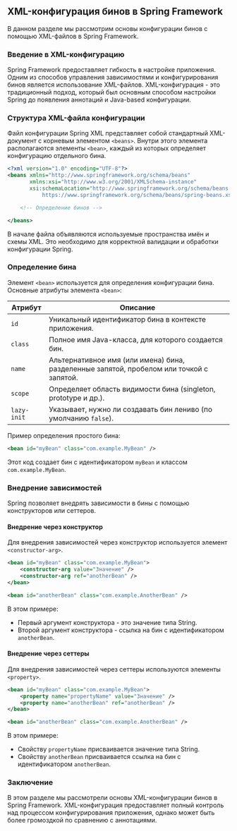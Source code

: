 ## XML-конфигурация бинов в Spring Framework

В данном разделе мы рассмотрим основы конфигурации бинов с помощью XML-файлов в Spring Framework. 

### Введение в XML-конфигурацию

Spring Framework предоставляет гибкость в настройке приложения. Одним из способов управления зависимостями и конфигурирования бинов является использование XML-файлов. XML-конфигурация - это традиционный подход, который был основным способом настройки Spring до появления аннотаций и Java-based конфигурации.

### Структура XML-файла конфигурации

Файл конфигурации Spring XML представляет собой стандартный XML-документ с корневым элементом `<beans>`. Внутри этого элемента располагаются элементы `<bean>`, каждый из которых определяет конфигурацию отдельного бина.

```xml
<?xml version="1.0" encoding="UTF-8"?>
<beans xmlns="http://www.springframework.org/schema/beans"
       xmlns:xsi="http://www.w3.org/2001/XMLSchema-instance"
       xsi:schemaLocation="http://www.springframework.org/schema/beans
           https://www.springframework.org/schema/beans/spring-beans.xsd">

    <!-- Определение бинов -->

</beans>
```

В начале файла объявляются используемые пространства имён и схемы XML. Это необходимо для корректной валидации и обработки конфигурации Spring.

### Определение бина

Элемент `<bean>` используется для определения конфигурации бина. Основные атрибуты элемента `<bean>`:

| Атрибут      | Описание                                                                          |
|--------------|------------------------------------------------------------------------------------|
| `id`         | Уникальный идентификатор бина в контексте приложения.                             |
| `class`      | Полное имя Java-класса, для которого создается бин.                              |
| `name`       | Альтернативное имя (или имена) бина, разделенные запятой, пробелом или точкой с запятой. |
| `scope`      | Определяет область видимости бина (singleton, prototype и др.).                  |
| `lazy-init` | Указывает, нужно ли создавать бин лениво (по умолчанию `false`).                |

Пример определения простого бина:

```xml
<bean id="myBean" class="com.example.MyBean" />
```

Этот код создает бин с идентификатором `myBean` и классом `com.example.MyBean`.

### Внедрение зависимостей

Spring позволяет внедрять зависимости в бины с помощью конструкторов или сеттеров. 

#### Внедрение через конструктор

Для внедрения зависимостей через конструктор используется элемент `<constructor-arg>`.

```xml
<bean id="myBean" class="com.example.MyBean">
    <constructor-arg value="Значение" />
    <constructor-arg ref="anotherBean" /> 
</bean>

<bean id="anotherBean" class="com.example.AnotherBean" /> 
```

В этом примере:

- Первый аргумент конструктора - это значение типа String.
- Второй аргумент конструктора - ссылка на бин с идентификатором `anotherBean`.

#### Внедрение через сеттеры

Для внедрения зависимостей через сеттеры используются элементы `<property>`.

```xml
<bean id="myBean" class="com.example.MyBean">
    <property name="propertyName" value="Значение" /> 
    <property name="anotherBean" ref="anotherBean" />
</bean>

<bean id="anotherBean" class="com.example.AnotherBean" /> 
```

В этом примере:

- Свойству `propertyName` присваивается значение типа String.
- Свойству `anotherBean` присваивается ссылка на бин с идентификатором `anotherBean`.

### Заключение

В этом разделе мы рассмотрели основы XML-конфигурации бинов в Spring Framework. XML-конфигурация предоставляет полный контроль над процессом конфигурирования приложения, однако может быть более громоздкой по сравнению с аннотациями. 
